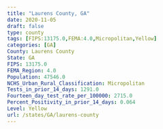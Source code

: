 ```yaml
---
title: "Laurens County, GA"
date: 2020-11-05
draft: false
type: county
tags: [FIPS:13175.0,FEMA:4.0,Micropolitan,Yellow]
categories: [GA]
County: Laurens County
State: GA
FIPS: 13175.0
FEMA_Region: 4.0
Population: 47546.0
NCHS_Urban_Rural_Classification: Micropolitan
Tests_in_prior_14_days: 1291.0
Fourteen_day_test_rate_per_100000: 2715.0
Percent_Positivity_in_prior_14_days: 0.064
Level: Yellow
url: /states/GA/laurens-county
---
```



